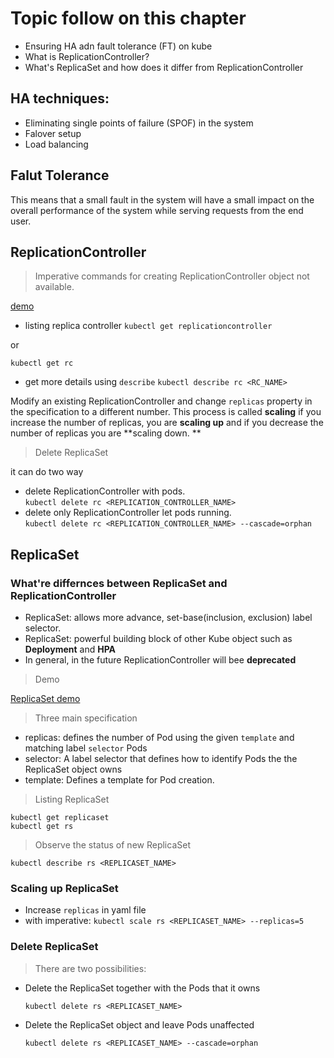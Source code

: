# Topic follow on this chapter

* Ensuring HA adn fault tolerance (FT) on kube
* What is ReplicationController?
* What's ReplicaSet and how does it differ from ReplicationController

## HA techniques:

* Eliminating single points of failure (SPOF) in the system
* Falover setup
* Load balancing

## Falut Tolerance

This means that a small fault in the system will have a small impact on the overall performance of the system while serving requests from the end user.

## ReplicationController

> Imperative commands for creating ReplicationController object not available.

[demo](./replica-controller.yaml)

* listing replica controller
`kubectl get replicationcontroller`

or 

`kubectl get rc`

* get more details using `describe`
`kubectl describe rc <RC_NAME>`


Modify an existing ReplicationController and change `replicas` property in the specification to a
different number. This process is called **scaling**  if you increase the number of replicas,
you are **scaling up** and if you decrease the number of replicas you are **scaling down.  **

> Delete ReplicaSet

it can do two way
* delete ReplicationController with pods.  
`kubectl delete rc <REPLICATION_CONTROLLER_NAME>`
* delete only ReplicationController let pods running.  
`kubectl delete rc <REPLICATION_CONTROLLER_NAME> --cascade=orphan`

## ReplicaSet

### What're differnces between ReplicaSet and ReplicationController

* ReplicaSet: allows more advance, set-base(inclusion, exclusion) label selector.
* ReplicaSet: powerful building block of other Kube object such as **Deployment** and **HPA**
* In general, in the future ReplicationController will bee **deprecated**

> Demo

[ReplicaSet demo](./replicaset.yaml)

> Three main specification

* replicas: defines the number of Pod using the given `template` and matching label `selector` Pods
* selector: A label selector that defines how to identify Pods the the ReplicaSet object owns
* template: Defines a template for Pod creation.

> Listing ReplicaSet

`kubectl get replicaset`  
`kubectl get rs`  

> Observe the status of new ReplicaSet

`kubectl describe rs <REPLICASET_NAME>`

### Scaling up ReplicaSet

* Increase `replicas` in yaml file
* with imperative: `kubectl scale rs <REPLICASET_NAME> --replicas=5`

### Delete ReplicaSet

> There are two possibilities:

* Delete the ReplicaSet together with the Pods that it owns

  `kubectl delete rs <REPLICASET_NAME>`

* Delete the ReplicaSet object and leave Pods unaffected
  
  `kubectl delete rs <REPLICASET_NAME> --cascade=orphan`
